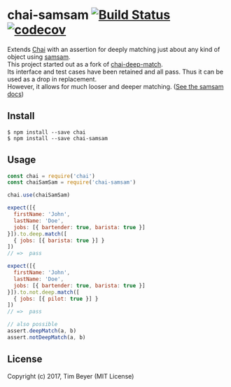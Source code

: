 # chai-samsam [![Build Status](https://travis-ci.org/TimBeyer/chai-samsam.svg?branch=master)](https://travis-ci.org/TimBeyer/chai-samsam) [![codecov](https://codecov.io/gh/TimBeyer/chai-samsam/branch/master/graph/badge.svg)](https://codecov.io/gh/TimBeyer/chai-samsam)


Extends [Chai](http://chaijs.com/) with an assertion for deeply matching just about any kind of object using [samsam](https://github.com/busterjs/samsam).  
This project started out as a fork of [chai-deep-match](https://github.com/JamesMGreene/chai-deep-match).  
Its interface and test cases have been retained and all pass. Thus it can be used as a drop in replacement.  
However, it allows for much looser and deeper matching. ([See the samsam docs](https://github.com/busterjs/samsam#matchobject-matcher))

## Install

```shell
$ npm install --save chai
$ npm install --save chai-samsam
```

## Usage

```js
const chai = require('chai')
const chaiSamSam = require('chai-samsam')

chai.use(chaiSamSam)

expect([{
  firstName: 'John',
  lastName: 'Doe',
  jobs: [{ bartender: true, barista: true }]
}]).to.deep.match([
  { jobs: [{ barista: true }] }
])
// =>  pass

expect([{
  firstName: 'John',
  lastName: 'Doe',
  jobs: [{ bartender: true, barista: true }]
}]).to.not.deep.match([
  { jobs: [{ pilot: true }] }
])
// =>  pass

// also possible
assert.deepMatch(a, b)
assert.notDeepMatch(a, b)
```

## License

Copyright (c) 2017, Tim Beyer (MIT License)
